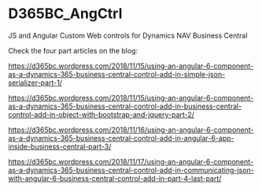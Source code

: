 # D365BC_AngCtrl
JS and Angular Custom Web controls for  Dynamics NAV Business Central

Check the four part articles on the blog:

https://d365bc.wordpress.com/2018/11/15/using-an-angular-6-component-as-a-dynamics-365-business-central-control-add-in-simple-json-serializer-part-1/

https://d365bc.wordpress.com/2018/11/15/using-an-angular-6-component-as-a-dynamics-365-business-central-control-add-in-business-central-control-add-in-object-with-bootstrap-and-jquery-part-2/

https://d365bc.wordpress.com/2018/11/16/using-an-angular-6-component-as-a-dynamics-365-business-central-control-add-in-angular-6-app-inside-business-central-part-3/

https://d365bc.wordpress.com/2018/11/17/using-an-angular-6-component-as-a-dynamics-365-business-central-control-add-in-communicating-json-with-angular-6-business-central-control-add-in-part-4-last-part/
